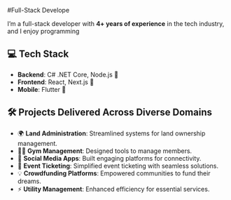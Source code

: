 #Full-Stack Develope 

I’m a  full-stack developer with **4+ years of experience** in the tech industry, and I enjoy programming 

## 💻 Tech Stack  
- **Backend**: C# .NET Core, Node.js 🔧  
- **Frontend**: React, Next.js 🎨  
- **Mobile**: Flutter 📱  

## 🛠️ Projects Delivered Across Diverse Domains  
- 🌍 **Land Administration**: Streamlined systems for land ownership management.  
- 🏋️‍♂️ **Gym Management**: Designed tools to manage members.  
- 💬 **Social Media Apps**: Built engaging platforms for connectivity.  
- 🎫 **Event Ticketing**: Simplified event ticketing with seamless solutions.  
- 💡 **Crowdfunding Platforms**: Empowered communities to fund their dreams.  
- ⚡ **Utility Management**: Enhanced efficiency for essential services.  



